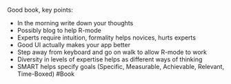 Good book, key points:
- In the morning write down your thoughts
- Possibly blog to help R-mode 
- Experts require intuition, formality helps novices, hurts experts
- Good UI actually makes your app better
- Step away from keyboard and go on walk to allow R-mode to work
- Diversity in levels of expertise helps as different ways of thinking
- SMART helps specify goals (Specific, Measurable, Achievable, Relevant, Time-Boxed)
#Book 
